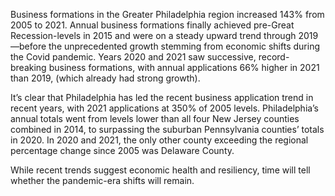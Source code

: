 Business formations in the Greater Philadelphia region increased 143% from 2005 to 2021. Annual business formations finally achieved pre-Great Recession-levels in 2015 and were on a steady upward trend through 2019—before the unprecedented growth stemming from economic shifts during  the Covid pandemic. Years 2020 and 2021 saw successive, record-breaking business formations, with annual applications 66% higher in 2021 than 2019, (which already had strong growth).

It’s clear that Philadelphia has led the recent business application trend in recent years, with 2021 applications at 350% of 2005 levels. Philadelphia’s annual totals went from levels lower than all four New Jersey counties combined in 2014, to surpassing the suburban Pennsylvania counties’ totals in 2020. In 2020 and 2021, the only other county exceeding the regional percentage change since 2005 was Delaware County.

While recent trends suggest economic health and resiliency, time will tell whether the pandemic-era shifts will remain. 